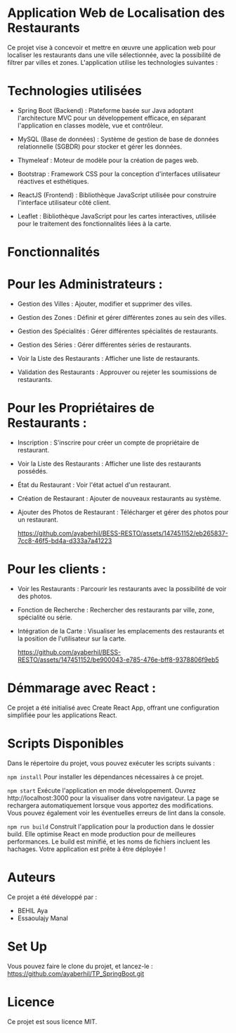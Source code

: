 # Application Web de Localisation des Restaurants

Ce projet vise à concevoir et mettre en œuvre une application web pour localiser les restaurants dans une ville sélectionnée, avec la possibilité de filtrer par villes et zones. L'application utilise les technologies suivantes :

# Technologies utilisées

- Spring Boot (Backend) : Plateforme basée sur Java adoptant l'architecture MVC pour un développement efficace, en séparant l'application en classes modèle, vue et contrôleur.

- MySQL (Base de données) : Système de gestion de base de données relationnelle (SGBDR) pour stocker et gérer les données.

- Thymeleaf : Moteur de modèle pour la création de pages web.

- Bootstrap : Framework CSS pour la conception d'interfaces utilisateur réactives et esthétiques.

- ReactJS (Frontend) : Bibliothèque JavaScript utilisée pour construire l'interface utilisateur côté client.

- Leaflet : Bibliothèque JavaScript pour les cartes interactives, utilisée pour le traitement des fonctionnalités liées à la carte.

# Fonctionnalités

# Pour les Administrateurs :

- Gestion des Villes : Ajouter, modifier et supprimer des villes.

- Gestion des Zones : Définir et gérer différentes zones au sein des villes.

- Gestion des Spécialités : Gérer différentes spécialités de restaurants.

- Gestion des Séries : Gérer différentes séries de restaurants.

- Voir la Liste des Restaurants : Afficher une liste de restaurants.

- Validation des Restaurants : Approuver ou rejeter les soumissions de restaurants.


# Pour les Propriétaires de Restaurants :

- Inscription : S'inscrire pour créer un compte de propriétaire de restaurant.

- Voir la Liste des Restaurants : Afficher une liste des restaurants possédés.

- État du Restaurant : Voir l'état actuel d'un restaurant.

- Création de Restaurant : Ajouter de nouveaux restaurants au système.

- Ajouter des Photos de Restaurant : Télécharger et gérer des photos pour un restaurant.

  https://github.com/ayaberhil/BESS-RESTO/assets/147451152/eb265837-7cc8-46f5-bd4a-d333a7a41223


# Pour les clients :

- Voir les Restaurants : Parcourir les restaurants avec la possibilité de voir des photos.

- Fonction de Recherche : Rechercher des restaurants par ville, zone, spécialité ou série.

- Intégration de la Carte : Visualiser les emplacements des restaurants et la position de l'utilisateur sur la carte.

  https://github.com/ayaberhil/BESS-RESTO/assets/147451152/be900043-e785-476e-bff8-9378806f9eb5



# Démmarage avec React :

Ce projet a été initialisé avec Create React App, offrant une configuration simplifiée pour les applications React.

# Scripts Disponibles
Dans le répertoire du projet, vous pouvez exécuter les scripts suivants :

``` npm install ```
Pour installer les dépendances nécessaires à ce projet.

``` npm start ```
Exécute l'application en mode développement. Ouvrez http://localhost:3000 pour la visualiser dans votre navigateur. La page se rechargera automatiquement lorsque vous apportez des modifications. Vous pouvez également voir les éventuelles erreurs de lint dans la console.

``` npm run build ```
Construit l'application pour la production dans le dossier build. Elle optimise React en mode production pour de meilleures performances. Le build est minifié, et les noms de fichiers incluent les hachages. Votre application est prête à être déployée !








# Auteurs
Ce projet a été développé par :

- BEHIL Aya
- Essaoulajy Manal


 # Set Up
Vous pouvez faire le clone du projet, et lancez-le : https://github.com/ayaberhil/TP_SpringBoot.git

# Licence
Ce projet est sous licence MIT.
